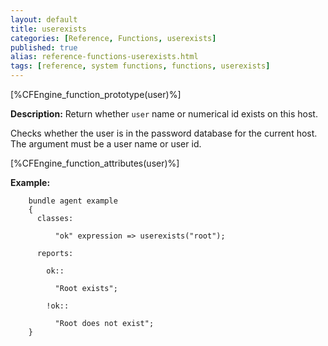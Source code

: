 ```yaml
---
layout: default
title: userexists
categories: [Reference, Functions, userexists]
published: true
alias: reference-functions-userexists.html
tags: [reference, system functions, functions, userexists]
---
```


[%CFEngine_function_prototype(user)%]

**Description:** Return whether `user` name or numerical id exists on this 
host.

Checks whether the user is in the password database for the current host. The
argument must be a user name or user id.

[%CFEngine_function_attributes(user)%]

**Example:**

```cf3
    bundle agent example
    {     
      classes:

          "ok" expression => userexists("root");

      reports:

        ok::

          "Root exists";

        !ok::

          "Root does not exist";
    }
```

